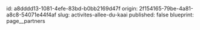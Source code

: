 id: a8dddd13-1081-4efe-83bd-b0bb2169d47f
origin: 2f154165-79be-4a81-a8c8-54071e44f4af
slug: activites-allee-du-kaai
published: false
blueprint: page__partners

